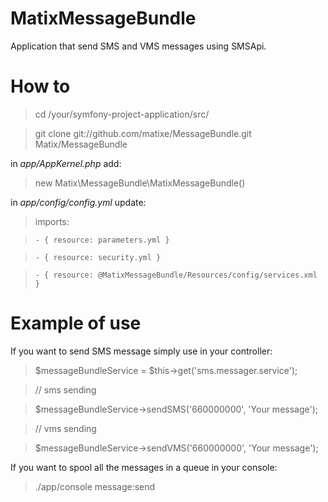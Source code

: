 # MatixMessageBundle
Application that send SMS and VMS messages using SMSApi.

# How to

> cd /your/symfony-project-application/src/

> git clone git://github.com/matixe/MessageBundle.git Matix/MessageBundle

in *app/AppKernel.php* add: 
> new Matix\MessageBundle\MatixMessageBundle()

in *app/config/config.yml* update:
 
> imports:

>     - { resource: parameters.yml }

>     - { resource: security.yml }

>     - { resource: @MatixMessageBundle/Resources/config/services.xml }
    
# Example of use
If you want to send SMS message simply use in your controller:

> $messageBundleService = $this->get('sms.messager.service');

> // sms sending

> $messageBundleService->sendSMS('660000000', 'Your message');

> // vms sending

> $messageBundleService->sendVMS('660000000', 'Your message');

If you want to spool all the messages in a queue in your console:
> ./app/console message:send
